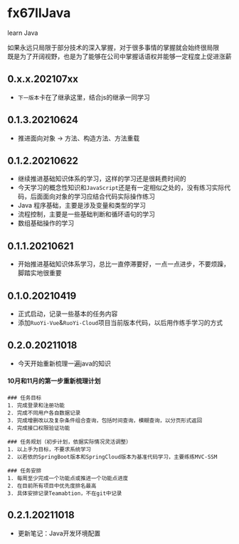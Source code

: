 # fx67llJava
learn Java

如果永远只局限于部分技术的深入掌握，对于很多事情的掌握就会始终很局限  
既是为了开阔视野，也是为了能够在公司中掌握话语权并能够一定程度上促进涨薪

## 0.x.x.202107xx
* `下一版本`卡在了继承这里，结合js的继承一同学习  

## 0.1.3.20210624
* 推进面向对象 -> 方法、构造方法、方法重载

## 0.1.2.20210622
* 继续推进基础知识体系的学习，这样的学习还是很耗费时间的  
* 今天学习的概念性知识和`JavaScript`还是有一定相似之处的，没有练习实际代码，后面面向对象的学习应结合代码实际操作练习  
* Java 程序基础，主要是涉及变量和类型的学习  
* 流程控制，主要是一些基础判断和循环语句的学习  
* 数组基础操作的学习  

## 0.1.1.20210621
* 开始推进基础知识体系学习，总比一直停滞要好，一点一点进步，不要烦躁，脚踏实地很重要  

## 0.1.0.20210419
* 正式启动，记录一些基本的任务内容  
* 添加`RuoYi-Vue`&`RuoYi-Cloud`项目当前版本代码，以后用作练手学习的方式  

## 0.2.0.20211018
* 今天开始重新梳理一遍java的知识  

#### 10月和11月的第一步重新梳理计划  
```
### 任务目标
1. 完成登录和注册功能
2. 完成不同用户各自数据记录
3. 完成增删改以及复杂条件组合查询，包括时间查询，模糊查询，以分页形式返回
4. 完成接口权限验证功能

### 任务规划（初步计划，依据实际情况灵活调整）
1. 以上手为目标，不要求系统学习
2. 以若依的SpringBoot版本和SpringCloud版本为基准代码学习，主要练练MVC-SSM

### 任务安排
1. 每周至少完成一个功能点或推进一个功能点进度
2. 在目前所有项目中优先度排名最高
3. 具体安排记录Teamabtion，不在git中记录
```

## 0.2.1.20211018
* 更新笔记：Java开发环境配置